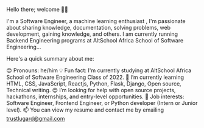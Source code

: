 Hello there; welcome 👋🏾


I'm a Software Engineer, a machine learning enthusiast ,  I'm passionate about sharing knowledge, documentation, solving problems, web development, gaining knowledge, and others. I am currently running Backend Engineering programs at AltSchool Africa School of Software Engineering...

Here's a quick summary about me:

😊 Pronouns: he/him
💡 Fun fact: I'm currently studying at AltSchool Africa School of Software Engineering Class of 2022.
🌱 I’m currently learning HTML, CSS, JavaScript, Reactjs, Python, Flask, Django, Open source, Technical writing.
😊 I’m looking for help with open source projects, hackathons, internships, and entry-level opportunities.
💼 Job interests: Software Engineer, Frontend Engineer, or Python developer (Intern or Junior level).
📫 You can view my resume and contact me by emailing trustlugard@gmail.com
